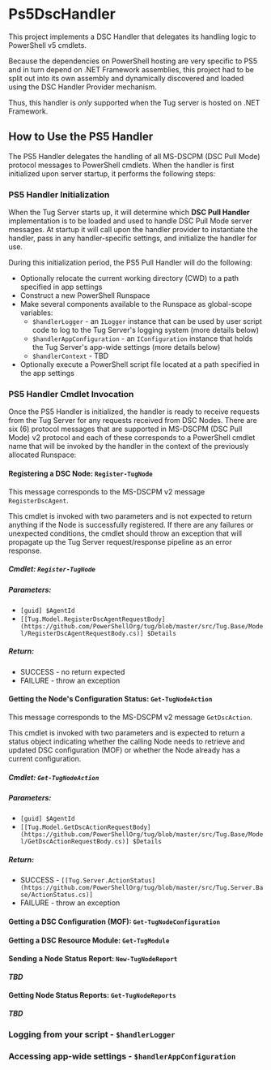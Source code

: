 # Ps5DscHandler

This project implements a DSC Handler that delegates its handling logic
to PowerShell v5 cmdlets.

Because the dependencies on PowerShell hosting are very specific to PS5
and in turn depend on .NET Framework assemblies, this project had to be
split out into its own assembly and dynamically discovered and loaded
using the DSC Handler Provider mechanism.

Thus, this handler is *only* supported when the Tug server is hosted on
.NET Framework.

## How to Use the PS5 Handler

The PS5 Handler delegates the handling of all MS-DSCPM (DSC Pull Mode) protocol
messages to PowerShell cmdlets.  When the handler is first initialized upon
server startup, it performs the following steps:

### PS5 Handler Initialization

When the Tug Server starts up, it will determine which **DSC Pull Handler**
implementation is to be loaded and used to handle DSC Pull Mode server messages.
At startup it will call upon the handler provider to instantiate the handler,
pass in any handler-specific settings, and initialize the handler for use.

During this initialization period, the PS5 Pull Handler will do the following:

* Optionally relocate the current working directory (CWD) to a path
  specified in app settings
* Construct a new PowerShell Runspace
* Make several components available to the Runspace as global-scope variables:
  * `$handlerLogger` - an `ILogger` instance that can be used by user script
    code to log to the Tug Server's logging system (more details below)
  * `$handlerAppConfiguration` - an `IConfiguration` instance that holds the
    Tug Server's app-wide settings (more details below)
  * `$handlerContext` - TBD
* Optionally execute a PowerShell script file located at a path specified
  in the app settings

### PS5 Handler Cmdlet Invocation

Once the PS5 Handler is initialized, the handler is ready to receive requests
from the Tug Server for any requests received from DSC Nodes.  There are six
(6) protocol messages that are supported in MS-DSCPM (DSC Pull Mode) v2 protocol
and each of these corresponds to a PowerShell cmdlet name that will be invoked
by the handler in the context of the previously allocated Runspace:

#### Registering a DSC Node:  `Register-TugNode`

This message corresponds to the MS-DSCPM v2 message `RegisterDscAgent`.

This cmdlet is invoked with two parameters and is not expected to return
anything if the Node is successfully registered.  If there are any failures
or unexpected conditions, the cmdlet should throw an exception that will
propagate up the Tug Server request/response pipeline as an error response.

##### Cmdlet:  `Register-TugNode`

##### Parameters:
* `[guid] $AgentId`
* `[[Tug.Model.RegisterDscAgentRequestBody](https://github.com/PowerShellOrg/tug/blob/master/src/Tug.Base/Model/RegisterDscAgentRequestBody.cs)] $Details`

##### Return:
* SUCCESS - no return expected
* FAILURE - throw an exception

#### Getting the Node's Configuration Status:  `Get-TugNodeAction`

This message corresponds to the MS-DSCPM v2 message `GetDscAction`.

This cmdlet is invoked with two parameters and is expected to return
a status object indicating whether the calling Node needs to retrieve
and updated DSC configuration (MOF) or whether the Node already has
a current configuration.

##### Cmdlet:  `Get-TugNodeAction`

##### Parameters:
* `[guid] $AgentId`
* `[[Tug.Model.GetDscActionRequestBody](https://github.com/PowerShellOrg/tug/blob/master/src/Tug.Base/Model/GetDscActionRequestBody.cs)] $Details`

##### Return:
* SUCCESS - `[[Tug.Server.ActionStatus](https://github.com/PowerShellOrg/tug/blob/master/src/Tug.Server.Base/ActionStatus.cs)]`
* FAILURE - throw an exception

#### Getting a DSC Configuration (MOF):  `Get-TugNodeConfiguration`

#### Getting a DSC Resource Module:  `Get-TugModule`

#### Sending a Node Status Report:  `New-TugNodeReport`

***TBD***

#### Getting Node Status Reports:  `Get-TugNodeReports`

***TBD***

### Logging from your script - `$handlerLogger`

### Accessing app-wide settings - `$handlerAppConfiguration`

